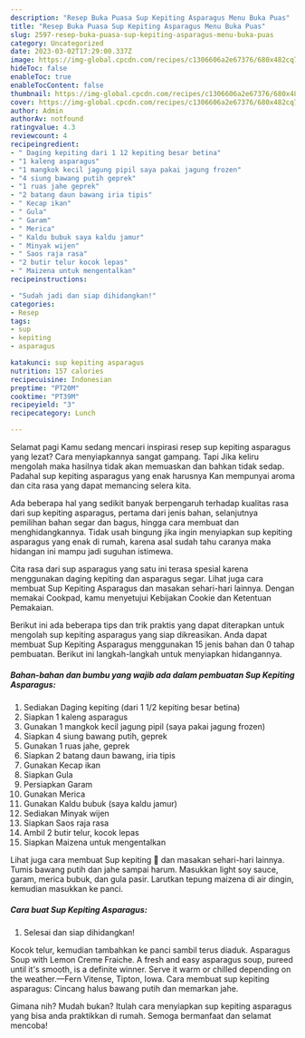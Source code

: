 ```yaml
---
description: "Resep Buka Puasa Sup Kepiting Asparagus Menu Buka Puas"
title: "Resep Buka Puasa Sup Kepiting Asparagus Menu Buka Puas"
slug: 2597-resep-buka-puasa-sup-kepiting-asparagus-menu-buka-puas
category: Uncategorized
date: 2023-03-02T17:29:00.337Z
image: https://img-global.cpcdn.com/recipes/c1306606a2e67376/680x482cq70/sup-kepiting-asparagus-foto-resep-utama.jpg
hideToc: false
enableToc: true
enableTocContent: false
thumbnail: https://img-global.cpcdn.com/recipes/c1306606a2e67376/680x482cq70/sup-kepiting-asparagus-foto-resep-utama.jpg
cover: https://img-global.cpcdn.com/recipes/c1306606a2e67376/680x482cq70/sup-kepiting-asparagus-foto-resep-utama.jpg
author: Admin
authorAv: notfound
ratingvalue: 4.3
reviewcount: 4
recipeingredient:
- " Daging kepiting dari 1 12 kepiting besar betina"
- "1 kaleng asparagus"
- "1 mangkok kecil jagung pipil saya pakai jagung frozen"
- "4 siung bawang putih geprek"
- "1 ruas jahe geprek"
- "2 batang daun bawang iria tipis"
- " Kecap ikan"
- " Gula"
- " Garam"
- " Merica"
- " Kaldu bubuk saya kaldu jamur"
- " Minyak wijen"
- " Saos raja rasa"
- "2 butir telur kocok lepas"
- " Maizena untuk mengentalkan"
recipeinstructions:

- "Sudah jadi dan siap dihidangkan!"
categories:
- Resep
tags:
- sup
- kepiting
- asparagus

katakunci: sup kepiting asparagus 
nutrition: 157 calories
recipecuisine: Indonesian
preptime: "PT20M"
cooktime: "PT39M"
recipeyield: "3"
recipecategory: Lunch

---
```



Selamat pagi Kamu sedang mencari inspirasi resep sup kepiting asparagus yang lezat? Cara menyiapkannya sangat gampang. Tapi Jika keliru mengolah maka hasilnya tidak akan memuaskan dan bahkan tidak sedap. Padahal sup kepiting asparagus yang enak harusnya Kan mempunyai aroma dan cita rasa yang dapat memancing selera kita.


Ada beberapa hal yang sedikit banyak berpengaruh terhadap kualitas rasa dari sup kepiting asparagus, pertama dari jenis bahan, selanjutnya pemilihan bahan segar dan bagus, hingga cara membuat dan menghidangkannya. Tidak usah bingung jika ingin menyiapkan sup kepiting asparagus yang enak di rumah, karena asal sudah tahu caranya maka hidangan ini mampu jadi suguhan istimewa.

Cita rasa dari sup asparagus yang satu ini terasa spesial karena menggunakan daging kepiting dan asparagus segar. Lihat juga cara membuat Sup Kepiting Asparagus dan masakan sehari-hari lainnya. Dengan memakai Cookpad, kamu menyetujui Kebijakan Cookie dan Ketentuan Pemakaian.


Berikut ini ada beberapa tips dan trik praktis yang dapat diterapkan untuk mengolah sup kepiting asparagus yang siap dikreasikan. Anda dapat membuat Sup Kepiting Asparagus menggunakan 15 jenis bahan dan 0 tahap pembuatan. Berikut ini langkah-langkah untuk menyiapkan hidangannya.

<!--inarticleads1-->

##### Bahan-bahan dan bumbu yang wajib ada dalam pembuatan Sup Kepiting Asparagus:

1. Sediakan  Daging kepiting (dari 1 1/2 kepiting besar betina)
1. Siapkan 1 kaleng asparagus
1. Gunakan 1 mangkok kecil jagung pipil (saya pakai jagung frozen)
1. Siapkan 4 siung bawang putih, geprek
1. Gunakan 1 ruas jahe, geprek
1. Siapkan 2 batang daun bawang, iria tipis
1. Gunakan  Kecap ikan
1. Siapkan  Gula
1. Persiapkan  Garam
1. Gunakan  Merica
1. Gunakan  Kaldu bubuk (saya kaldu jamur)
1. Sediakan  Minyak wijen
1. Siapkan  Saos raja rasa
1. Ambil 2 butir telur, kocok lepas
1. Siapkan  Maizena untuk mengentalkan


Lihat juga cara membuat Sup kepiting 🦀 dan masakan sehari-hari lainnya. Tumis bawang putih dan jahe sampai harum. Masukkan light soy sauce, garam, merica bubuk, dan gula pasir. Larutkan tepung maizena di air dingin, kemudian masukkan ke panci. 

<!--inarticleads2-->

##### Cara buat Sup Kepiting Asparagus:


1. Selesai dan siap dihidangkan!

Kocok telur, kemudian tambahkan ke panci sambil terus diaduk. Asparagus Soup with Lemon Creme Fraiche. A fresh and easy asparagus soup, pureed until it&#39;s smooth, is a definite winner. Serve it warm or chilled depending on the weather.—Fern Vitense, Tipton, Iowa. Cara membuat sup kepiting asparagus: Cincang halus bawang putih dan memarkan jahe. 

Gimana nih? Mudah bukan? Itulah cara menyiapkan sup kepiting asparagus yang bisa anda praktikkan di rumah. Semoga bermanfaat dan selamat mencoba!
